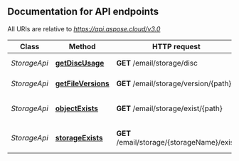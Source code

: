 

## Documentation for API endpoints

All URIs are relative to *https://api.aspose.cloud/v3.0*

Class | Method | HTTP request | Description
------------ | ------------- | ------------- | -------------
*StorageApi* | [**getDiscUsage**](StorageApi.md#getdiscusage) | **GET** /email/storage/disc | Get disc usage
*StorageApi* | [**getFileVersions**](StorageApi.md#getfileversions) | **GET** /email/storage/version/{path} | Get file versions
*StorageApi* | [**objectExists**](StorageApi.md#objectexists) | **GET** /email/storage/exist/{path} | Check if file or folder exists
*StorageApi* | [**storageExists**](StorageApi.md#storageexists) | **GET** /email/storage/{storageName}/exist | Check if storage exists



